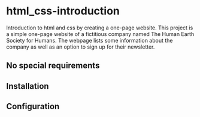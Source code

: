 # html_css-introduction
Introduction to html and css by creating a one-page website.
This project is a simple one-page website of a fictitious company named The Human Earth Society for Humans. The webpage lists some information about the company as well as an option to sign up for their newsletter.


## No special requirements

## Installation


## Configuration

